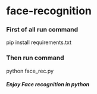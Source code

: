 # face-recognition
### First of all run command
pip install requirements.txt
### Then run command
python face_rec.py
##### Enjoy Face recognition in python
